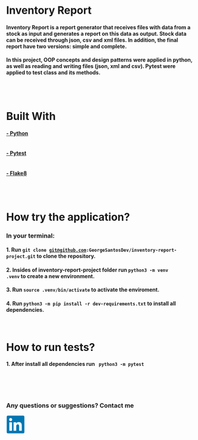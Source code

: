 # Inventory Report

#### Inventory Report is a report generator that receives files with data from a stock as input and generates a report on this data as output. Stock data   can be received through json, csv and xml files. In addition, the final report have two versions: simple and complete.
#### In this project, OOP concepts and design patterns were applied in python, as well as reading and writing files (json, xml and csv). Pytest were applied to test class and its methods.

<br> <br>

# Built With

#### <a href="https://www.python.org/" rel="nofollow"> - Python </a> </br></br>
#### <a href="https://docs.pytest.org/en/7.2.x/" rel="nofollow"> - Pytest </a> </br></br>
#### <a href="https://flake8.pycqa.org/en/latest/" rel="nofollow"> - Flake8 </a> </br></br>

<br>

# How try the application?

### In your terminal:
#### 1. Run <code>git clone git@github.com:GeorgeSantosDev/inventory-report-project.git</code> to clone the repository.
#### 2. Insides of inventory-report-project folder run <code>python3 -m venv .venv</code> to create a new environment.
#### 3. Run <code>source .venv/bin/activate</code> to activate the enviroment.
#### 4. Run <code>python3 -m pip install -r dev-requirements.txt</code> to install all dependencies.

<br> 

#  How to run tests?

#### 1. After install all dependencies run <code> python3 -m pytest </code>

<br> <br> <br>


### Any questions or suggestions? Contact me

<a href="https://www.linkedin.com/in/george-santos-dev" rel="nofollow">
  <img
    height="50px"
    width="50px"
    src="https://raw.githubusercontent.com/devicons/devicon/1119b9f84c0290e0f0b38982099a2bd027a48bf1/icons/linkedin/linkedin-original.svg"
    alt="LinkedIn"
  />   
</a>
